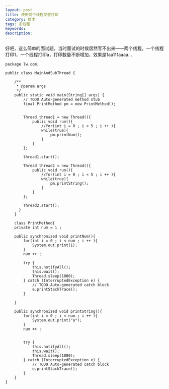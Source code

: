 ```yaml
---
layout: post
title: 使用两个线程交替打印
category: 技术
tags: 多线程
keywords: 
description: 
---
```


好吧，这么简单的面试题，当时面试的时候居然写不出来——两个线程，一个线程打印1，一个线程打印a，打印数量不断增加，效果是1aa111aaaa...

	package lw.com;

	public class MainAndSubThread {

		/**
		 * @param args
		 */
		public static void main(String[] args) {
			// TODO Auto-generated method stub
			final PrintMethod pm = new PrintMethod();
			
			
			Thread thread1 = new Thread(){
				public void run(){
					//for(int i = 0 ; i < 5 ; i ++ ){
					while(true){
						pm.printNum();
					}
				}
			};
			
			thread1.start();
			
			Thread thread2 = new Thread(){
				public void run(){
					//for(int i = 0 ; i < 5 ; i ++ ){
					while(true){
						pm.printString();
					}
				}
			};
			
			Thread2.start();
		  }
	  	}
	
		class PrintMethod{
		private int num = 1 ;
		
		public synchronized void printNum(){
			for(int i = 0 ; i < num ; i ++ ){
				System.out.print(1);
			}
			num ++ ;
	
			try {
				this.notifyAll();
				this.wait();
				Thread.sleep(1000); 
			} catch (InterruptedException e) {
				// TODO Auto-generated catch block
				e.printStackTrace();
			}
			
		}
		
		public synchronized void printString(){
			for(int i = 0 ; i < num ; i ++ ){
				System.out.print("a");
			}
			num ++ ;
			
	
			try {
				this.notifyAll();
				this.wait();
				Thread.sleep(1000); 
			} catch (InterruptedException e) {
				// TODO Auto-generated catch block
				e.printStackTrace();
			}
		}
  	}

